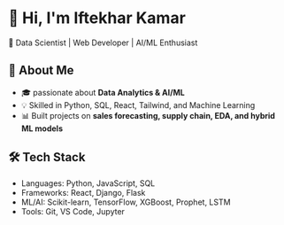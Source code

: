 # 👋 Hi, I'm Iftekhar Kamar  

🚀  Data Scientist | Web Developer | AI/ML Enthusiast  

## 🌟 About Me
- 🎓 passionate about **Data Analytics & AI/ML**  
- 💡 Skilled in Python, SQL, React, Tailwind, and Machine Learning  
- 📊 Built projects on **sales forecasting, supply chain, EDA, and hybrid ML models**  

## 🛠️ Tech Stack
- Languages: Python, JavaScript, SQL  
- Frameworks: React, Django, Flask  
- ML/AI: Scikit-learn, TensorFlow, XGBoost, Prophet, LSTM  
- Tools: Git, VS Code, Jupyter  



